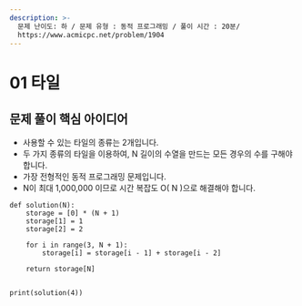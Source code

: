 ```yaml
---
description: >-
  문제 난이도: 하 / 문제 유형 : 동적 프로그래밍 / 풀이 시간 : 20분/
  https://www.acmicpc.net/problem/1904
---
```


# 01 타일

## 문제 풀이 핵심 아이디어

* 사용할 수 있는 타일의 종류는 2개입니다.
* 두 가지 종류의 타일을 이용하여, N 길이의 수열을 만드는 모든 경우의 수를 구해야 합니다.
* 가장 전형적인 동적 프로그래밍 문제입니다.
* N이 최대 1,000,000 이므로 시간 복잡도 O\( N \)으로 해결해야 합니다.

```text
def solution(N):
    storage = [0] * (N + 1)
    storage[1] = 1
    storage[2] = 2

    for i in range(3, N + 1):
        storage[i] = storage[i - 1] + storage[i - 2]

    return storage[N]


print(solution(4))
```

